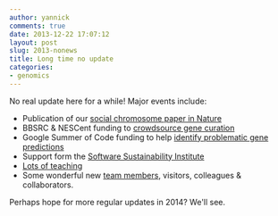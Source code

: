 ```yaml
---
author: yannick
comments: true
date: 2013-12-22 17:07:12
layout: post
slug: 2013-nonews
title: Long time no update
categories:
- genomics
---
```

No real update here for a while! Major events include: 

 * Publication of our [social chromosome paper in Nature](http://www.nature.com/nature/journal/vaop/ncurrent/full/nature11832.html)
 * BBSRC & NESCent funding to [crowdsource gene curation](http://afra.sbcs.qmul.ac.uk)
 * Google Summer of Code funding to help [identify problematic gene predictions](https://github.com/monicadragan/GeneValidator)
 * Support form the [Software Sustainability Institute](http://software.ac.uk)
 * [Lots of teaching](/teaching/)
 * Some wonderful new [team members](/team.html), visitors, colleagues & collaborators.

Perhaps hope for more regular updates in 2014? We'll see. 

